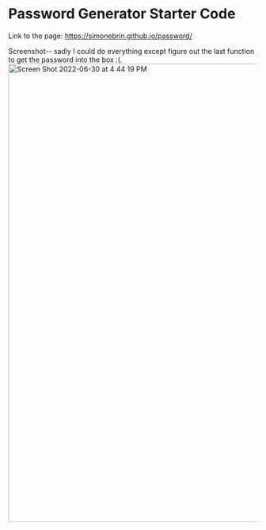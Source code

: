 # Password Generator Starter Code
Link to the page: https://simonebrin.github.io/password/

Screenshot-- sadly I could do everything except figure out the last function to get the password into the box :(.
<img width="924" alt="Screen Shot 2022-06-30 at 4 44 19 PM" src="https://user-images.githubusercontent.com/106256478/176775224-5a32e1f6-4eb0-4336-93bb-b523095f0a4b.png">
